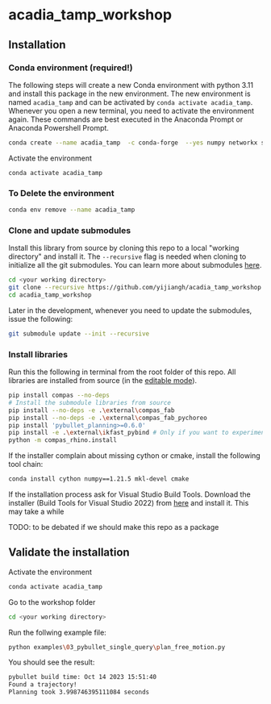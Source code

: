 # acadia_tamp_workshop

## Installation

### Conda environment (required!)

The following steps will create a new Conda environment with python 3.11 and install this package in the new environment.
The new environment is named `acadia_tamp` and can be activated by `conda activate acadia_tamp`.
Whenever you open a new terminal, you need to activate the environment again.
These commands are best executed in the Anaconda Prompt or Anaconda Powershell Prompt.

```bash
conda create --name acadia_tamp  -c conda-forge  --yes numpy networkx scipy matplotlib-base pillow schema sympy typing_extensions watchdog "jsonschema>=4.17,<4.18" imageio pyserial pybullet roslibpy pycollada colorama python=3.7
```

Activate the environment

```
conda activate acadia_tamp
```

### To Delete the environment

```bash
conda env remove --name acadia_tamp
```

### Clone and update submodules

Install this library from source by cloning this repo to a local "working directory" and install it.
The `--recursive` flag is needed when cloning to initialize all the git submodules. You can learn more about submodules [here](https://git-scm.com/book/en/v2/Git-Tools-Submodules).


```bash
cd <your working directory>
git clone --recursive https://github.com/yijiangh/acadia_tamp_workshop.git
cd acadia_tamp_workshop
```

Later in the development, whenever you need to update the submodules, issue the following:

```bash
git submodule update --init --recursive
```

### Install libraries

Run this the following in terminal from the root folder of this repo. All libraries are installed from source (in the [editable mode](https://pip.pypa.io/en/stable/reference/pip_install/#install-editable)).

```bash
pip install compas --no-deps
# Install the submodule libraries from source
pip install --no-deps -e .\external\compas_fab
pip install --no-deps -e .\external\compas_fab_pychoreo
pip install 'pybullet_planning>=0.6.0'
pip install -e .\external\ikfast_pybind # Only if you want to experiment IKFast later
python -m compas_rhino.install
```

If the installer complain about missing cython or cmake, install the following tool chain:

```bash
conda install cython numpy==1.21.5 mkl-devel cmake
```

If the installation process ask for Visual Studio Build Tools. Download the installer (Build Tools for Visual Studio 2022) from [here](https://visualstudio.microsoft.com/downloads/#build-tools-for-visual-studio-2022) and install it. This may take a while

TODO: to be debated if we should make this repo as a package


<!-- # install `acadia_tamp_workshop` from source  -->
<!-- pip install -e . -->
<!-- # Run the following code add the python library paths to Rhino / Grasshopper:
python -m compas_rhino.install -p compas compas_fab compas_ghpython integral_timber_joints -->



## Validate the installation

Activate the environment

```bash
conda activate acadia_tamp
```

Go to the workshop folder

```bash
cd <your working directory>
```
Run the follwing example file:

```bash
python examples\03_pybullet_single_query\plan_free_motion.py
```

You should see the result:
```bash
pybullet build time: Oct 14 2023 15:51:40
Found a trajectory!
Planning took 3.998746395111084 seconds
```